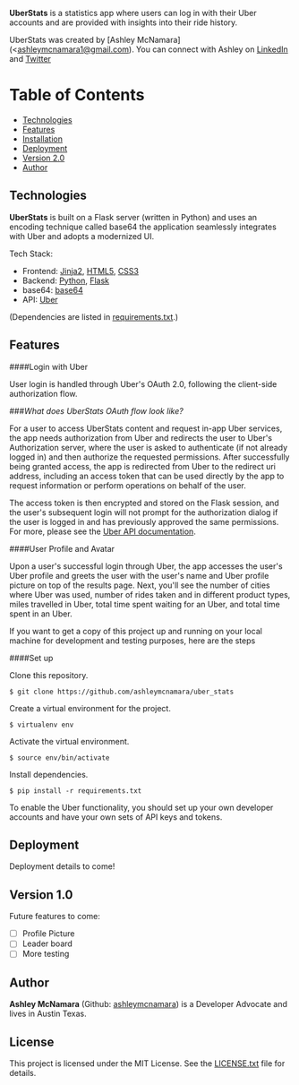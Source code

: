 **UberStats** is a statistics app where users can log in with their Uber accounts and are provided with insights into their ride history.

UberStats was created by [Ashley McNamara](<ashleymcnamara1@gmail.com). You can connect with Ashley on [LinkedIn](https://www.linkedin.com/in/ashleymcnamara) and [Twitter](https://twitter.com/ashleymcnamara)


# Table of Contents
* [Technologies](#technologies)
* [Features](#features)
* [Installation](#install)
* [Deployment](#deployment)
* [Version 2.0](#future)
* [Author](#author)

## <a name="technologies"></a>Technologies

**UberStats** is built on a Flask server (written in Python) and uses an encoding technique called base64 the application seamlessly integrates with Uber and adopts a modernized UI.

Tech Stack:
* Frontend: [Jinja2](http://jinja.pocoo.org/docs/dev/), [HTML5](https://developer.mozilla.org/en-US/docs/Web/Guide/HTML/HTML5), [CSS3](https://developer.mozilla.org/en-US/docs/Web/CSS/CSS3)
* Backend: [Python](https://www.python.org/), [Flask](http://flask.pocoo.org/)
* base64: [base64](https://en.wikipedia.org/wiki/Base64)
* API: [Uber](https://developer.uber.com/)

(Dependencies are listed in [requirements.txt](requirements.txt).)

## <a name="features"></a>Features

####Login with Uber

User login is handled through Uber's OAuth 2.0, following the client-side authorization flow. 

###_What does UberStats OAuth flow look like?_

For a user to access UberStats content and request in-app Uber services, the app needs authorization from Uber and redirects the user to Uber's Authorization server, where the user is asked to authenticate (if not already logged in) and then authorize the requested permissions. After successfully being granted access, the app is redirected from Uber to the redirect uri address, including an access token that can be used directly by the app to request information or perform operations on behalf of the user. 

The access token is then encrypted and stored on the Flask session, and the user's subsequent login will not prompt for the authorization dialog if the user is logged in and has previously approved the same permissions. For more, please see the [Uber API documentation](https://developer.uber.com/docs/authentication).

####User Profile and Avatar

Upon a user's successful login through Uber, the app accesses the user's Uber profile and greets the user with the user's name and Uber profile picture on top of the results page. Next, you'll see the number of cities where Uber was used, number of rides taken and in different product types, miles travelled in Uber, total time spent waiting for an Uber, and total time spent in an Uber.

If you want to get a copy of this project up and running on your local machine for development and testing purposes, here are the steps

####Set up

Clone this repository.
```
$ git clone https://github.com/ashleymcnamara/uber_stats
```
Create a virtual environment for the project.
```
$ virtualenv env
```
Activate the virtual environment.
```
$ source env/bin/activate
```
Install dependencies.
```
$ pip install -r requirements.txt
```
To enable the Uber functionality, you should set up your own developer accounts and have your own sets of API keys and tokens. 

## <a name="deployment"></a>Deployment

Deployment details to come!

## <a name="future"></a>Version 1.0

Future features to come:

- [ ] Profile Picture
- [ ] Leader board
- [ ] More testing

## <a name="author"></a>Author

**Ashley McNamara** (Github: [ashleymcnamara](https://github.com/ashleymcnamara)) is a Developer Advocate and lives in Austin Texas. 

## <a name="license"></a>License

This project is licensed under the MIT License. See the [LICENSE.txt](LICENSE.txt) file for details.

